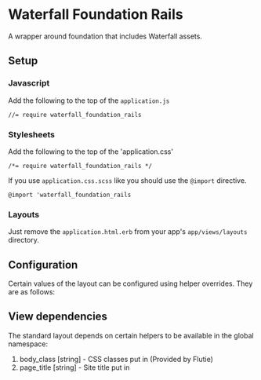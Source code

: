 # Waterfall Foundation Rails

A wrapper around foundation that includes Waterfall assets.

## Setup

### Javascript

Add the following to the top of the `application.js`

    //= require waterfall_foundation_rails

### Stylesheets

Add the following to the top of the 'application.css'

    /*= require waterfall_foundation_rails */

If you use `application.css.scss` like you should use the `@import` directive.

    @import 'waterfall_foundation_rails

### Layouts

Just remove the `application.html.erb` from your app's `app/views/layouts` directory.

## Configuration

Certain values of the layout can be configured using helper overrides.  They are as follows:

## View dependencies

The standard layout depends on certain helpers to be available in the global namespace:

1. body_class   [string]  - CSS classes put in <body> (Provided by Flutie)
2. page_title   [string]  - Site title put in <title> and <nav> (Provided by Flutie)
3. root_path    [string]  - Used as title link
4. logged_in?   [boolean] - Used to check if user is logged in
5. logout_path  [string]  - Used as logout path if user is logged in
6. current_user [User]    - Used to pull User info, see "User Requirements"

## User requirements

A user object returned by `current_user` can be any object that has the following prototype.  Typically it will be an
ActiveRecord Model, or a Decorator.

1. `name`       [string, not null] - Full name of the user
1. `avatar_url` [string, not null] - Full url of the avatar URL
1. `email`      [string, not null] - Full email address of the user

## Licence

This project is Licenced under the MIT License.